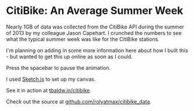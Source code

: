 CitiBike: An Average Summer Week
===========================

Nearly 1GB of data was collected from the CitiBike API during the summer of 2013 by my colleague Jason Capehart. I crunched the numbers to see what the typical summer week was like for the CitiBike stations.

I'm planning on adding in some more information here about how I built this - but wanted to get this up online as soon as I could.

Press the spacebar to pause the animation.

I used [Sketch.js](https://github.com/soulwire/sketch.js) to set up my canvas. 

See it in action at [tbaldw.in/citibike](http://tbaldw.in/citibike).

Check out the source at [github.com/rolyatmax/citibike_data](https://github.com/rolyatmax/citibike_data/).